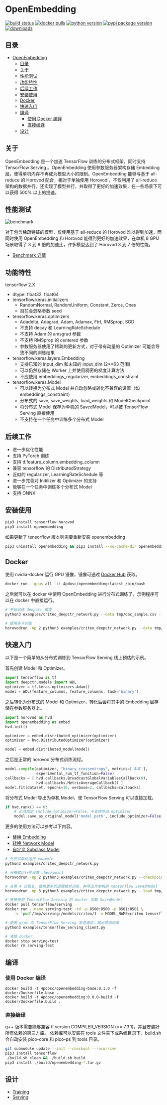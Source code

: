 # OpenEmbedding

[![build status](https://github.com/4paradigm/openembedding/actions/workflows/build.yml/badge.svg)](https://github.com/4paradigm/openembedding/actions/workflows/build.yml)
[![docker pulls](https://img.shields.io/docker/pulls/4pdosc/openembedding.svg)](https://hub.docker.com/r/4pdosc/openembedding)
[![python version](https://img.shields.io/pypi/pyversions/openembedding.svg?style=plastic)](https://badge.fury.io/py/openembedding)
[![pypi package version](https://badge.fury.io/py/openembedding.svg)](https://badge.fury.io/py/openembedding)
[![downloads](https://pepy.tech/badge/openembedding)](https://pepy.tech/project/openembedding)

## 目录

- [OpenEmbedding](#openembedding)
  - [目录](#目录)
  - [关于](#关于)
  - [性能测试](#性能测试)
  - [功能特性](#功能特性)
  - [后续工作](#后续工作)
  - [安装使用](#安装使用)
  - [Docker](#docker)
  - [快速入门](#快速入门)
  - [编译](#编译)
    - [使用 Docker 编译](#使用-docker-编译)
    - [直接编译](#直接编译)
  - [设计](#设计)

## 关于

OpenEmbedding 是一个加速 TensorFlow 训练的分布式框架，同时支持 TensorFlow Serving 。OpenEmbedding 使用参数服务器架构存储 Embedding 层，使得单机内存不再成为模型大小的限制。OpenEmbedding 能够与基于 all-reduce 的 Horovod 配合，相对于单独使用 Horovod ，不仅利用了 all-reduce 架构的数据并行，还实现了模型并行，并取得了更好的加速效果，在一些场景下可以获得 500% 以上的提速。

## 性能测试

![benchmark](documents/benchmark.png)

对于包含稀疏特征的模型，仅使用基于 all-reduce 的 Horovod 难以得到加速，而同时使用 OpenEmbedding 和 Horovod 能得到更好的加速效果，在单机 8 GPU 场景取得了 3 到 8 倍的加速比，许多模型达到了 Horovod 3 到 7 倍的性能。

- [Benchmark 详情](documents/benchmark.md)

## 功能特性

tensorflow 2.X
- dtype: float32, float64
- tensorflow.keras.initializers
  - RandomNormal, RandomUniform, Constant, Zeros, Ones
  - 目前会忽略参数 seed
- tensorflow.keras.optimizers
  - Adadelta, Adagrad, Adam, Adamax, Ftrl, RMSprop, SGD
  - 不支持 decay 和 LearningRateSchedule
  - 不支持 Adam 的 amsgrad 参数
  - 不支持 RMSprop 的 centered 参数
  - 参数服务器使用了稀疏的更新方式，对于带有动量的 Optimizer 可能会导致不同的训练结果
- tensorflow.keras.layers.Embedding
  - 支持已知的 input_dim 和未知的 input_dim (2**63 范围)
  - 可以仍然存储在 Worker 上并使用稠密的梯度计算方法
  - 不应使用 embeddings_regularizer, embeddings_constraint
- tensorflow.keras.Model
  - 可以转换为分布式 Model 并自动忽略或转化不兼容的设置（如 embeddings_constraint）
  - 分布式的 save, save_weights, load_weights 和 ModelCheckpoint
  - 将分布式 Model 保存为单机的 SavedModel，可以被 TensorFlow Serving 直接使用
  - 不支持在一个任务中训练多个分布式 Model

## 后续工作

- 进一步优化性能
- 支持 PyTorch 训练
- 支持 tf.feature_column.embedding_column
- 兼容 tensorflow 的 DistributedStrategy
- 近似的 regularizer, LearningRateSchedule 等
- 进一步完善对 Initilizer 和 Optimizer 的支持
- 能够在一个任务中训练多个分布式 Model
- 支持 ONNX

## 安装使用

```bash
pip3 install tensorflow horovod
pip3 install openembedding 
```
如果更新了 tensorflow 版本则需要重新安装 openembedding
```bash
pip3 uninstall openembedding && pip3 install --no-cache-dir openembedding
```

## Docker

使用 nvidia-docker 运行 GPU 镜像，镜像可通过 [Docker Hub](https://hub.docker.com/r/4pdosc/openembedding/tags) 获取。
```bash
docker run --gpus all -it 4pdosc/openembedding:latest /bin/bash
```

之后就可以在 docker 中使用 OpenEmbedding 进行分布式训练了，示例程序可以在 docker 中直接运行。
```bash
# 开始训练 deepctr 模型
python3 examples/criteo_deepctr_network.py --data tmp/dac_sample.csv --batch_size 4096

# 使用多卡训练
horovodrun -np 2 python3 examples/criteo_deepctr_network.py --data tmp/dac_sample.csv --batch_size 4096
```

## 快速入门

以下是一个简单的从分布式训练到 TensorFlow Serving 线上预估的示例。

首先创建 Model 和 Optimizer。
```python
import tensorflow as tf
import deepctr.models import WDL
optimizer = tf.keras.optimizers.Adam()
model = WDL(feature_columns, feature_columns, task='binary')
```

之后转化为分布式的 Model 和 Optimizer，转化后会将其中的 Embedding 层存储在参数服务器上。
```python
import horovod as hvd
import openembedding as embed
hvd.init()

optimizer = embed.distributed_optimizer(optimizer)
optimizer = hvd.DistributedOptimizer(optimizer)

model = embed.distributed_model(model)
```

之后是正常的 horovod 分布式训练流程。
```python
model.compile(optimizer, "binary_crossentropy", metrics=['AUC'],
              experimental_run_tf_function=False)
callbacks = [ hvd.callbacks.BroadcastGlobalVariablesCallback(0),
              hvd.callbacks.MetricAverageCallback() ]
model.fit(dataset, epochs=10, verbose=2, callbacks=callbacks)
```

将分布式 Model 导出为单机 Model，使 TensorFlow Serving 可以直接加载。
```python
if hvd.rank() == 0:
    # 必须指定 include_optimizer=False，不支持导出 optimizer
    model.save_as_original_model('model_path', include_optimizer=False)
```

更多的使用方法可以参考以下内容。
- [替换 Embedding](examples/criteo_deepctr_hook.py)
- [转换 Network Model](examples/criteo_deepctr_network.py)
- [自定义 Subclass Model](examples/criteo_lr_subclass.py)

```bash
# 先尝试单机运行 example
python3 examples/criteo_deepctr_network.py

# 分布式运行并设置 checkpoint
horovodrun -np 2 python3 examples/criteo_deepctr_network.py --checkpoint tmp/epoch

# 从第 4 轮恢复，使用更多的进程继续训练，并导出为单机的 tensorflow SavedModel
horovodrun -np 3 python3 examples/criteo_deepctr_network.py --load tmp/epoch4/variables/variables --export tmp/serving

# 直接使用 TensorFlow Serving 的 docker 加载 SavedModel
docker pull tensorflow/serving
docker run --name serving-test -td -p 8500:8500 -p 8501:8501 \
    -v `pwd`/tmp/serving:/models/criteo/1 -e MODEL_NAME=criteo tensorflow/serving

# 使用 grpc 向 TensorFlow Serving 发送请求，输出预测结果
python3 examples/tensorflow_serving_client.py

# 清理 docker
docker stop serving-test
docker rm serving-test
```

## 编译

### 使用 Docker 编译

```
docker build -t 4pdosc/openembedding-base:0.1.0 -f docker/Dockerfile.base .
docker build -t 4pdosc/openembedding:0.0.0-build -f docker/Dockerfile.build .
```

### 直接编译

g++ 版本需要能够兼容 tf.version.COMPILER_VERSION (>= 7.3.1)，并且安装好所有依赖的第三方库。
依赖库可以安装在 tools 文件夹下或系统目录下，build.sh 会自动安装 pico-core 和 pico-ps 到 tools 目录。

```bash
git submodule update --init --checkout --recursive
pip3 install tensorflow
./build.sh clean && ./build.sh build
pip3 install ./build/openembedding-*.tar.gz
```

## 设计

- [Training](documents/training.md)
- [Serving](documents/serving.md)

